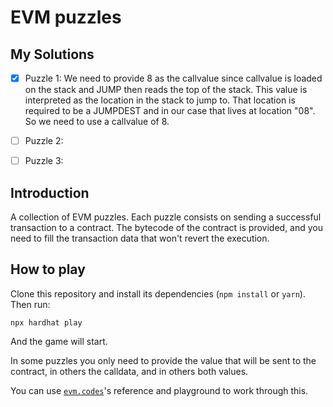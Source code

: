 # EVM puzzles

## My Solutions

- [x] Puzzle 1: We need to provide 8 as the callvalue since callvalue is loaded on the stack and JUMP then reads the top of the stack. This value is interpreted as the location in the stack to jump to. That location is required to be a JUMPDEST and in our case that lives at location "08". So we need to use a callvalue of 8.

- [ ] Puzzle 2:
- [ ] Puzzle 3:

## Introduction

A collection of EVM puzzles. Each puzzle consists on sending a successful transaction to a contract. The bytecode of the contract is provided, and you need to fill the transaction data that won't revert the execution.

## How to play

Clone this repository and install its dependencies (`npm install` or `yarn`). Then run:

```
npx hardhat play
```

And the game will start.

In some puzzles you only need to provide the value that will be sent to the contract, in others the calldata, and in others both values.

You can use [`evm.codes`](https://www.evm.codes/)'s reference and playground to work through this.
